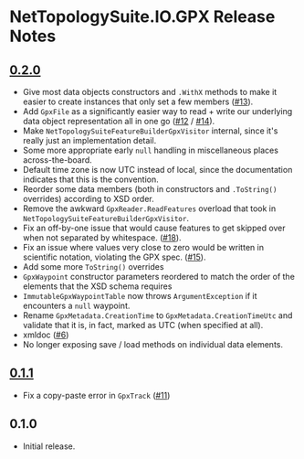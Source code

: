 # NetTopologySuite.IO.GPX Release Notes

## [0.2.0](https://github.com/NetTopologySuite/NetTopologySuite.IO.GPX/milestone/2)
- Give most data objects constructors and `.WithX` methods to make it easier to create instances that only set a few members ([#13](https://github.com/NetTopologySuite/NetTopologySuite.IO.GPX/issues/13)).
- Add `GpxFile` as a significantly easier way to read + write our underlying data object representation all in one go ([#12](https://github.com/NetTopologySuite/NetTopologySuite.IO.GPX/issues/12) / [#14](https://github.com/NetTopologySuite/NetTopologySuite.IO.GPX/issues/14)).
- Make `NetTopologySuiteFeatureBuilderGpxVisitor` internal, since it's really just an implementation detail.
- Some more appropriate early `null` handling in miscellaneous places across-the-board.
- Default time zone is now UTC instead of local, since the documentation indicates that this is the convention.
- Reorder some data members (both in constructors and `.ToString()` overrides) according to XSD order.
- Remove the awkward `GpxReader.ReadFeatures` overload that took in `NetTopologySuiteFeatureBuilderGpxVisitor`.
- Fix an off-by-one issue that would cause features to get skipped over when not separated by whitespace. ([#18](https://github.com/NetTopologySuite/NetTopologySuite.IO.GPX/issues/18)).
- Fix an issue where values very close to zero would be written in scientific notation, violating the GPX spec. ([#15](https://github.com/NetTopologySuite/NetTopologySuite.IO.GPX/issues/15)).
- Add some more `ToString()` overrides
- `GpxWaypoint` constructor parameters reordered to match the order of the elements that the XSD schema requires
- `ImmutableGpxWaypointTable` now throws `ArgumentException` if it encounters a `null` waypoint.
- Rename `GpxMetadata.CreationTime` to `GpxMetadata.CreationTimeUtc` and validate that it is, in fact, marked as UTC (when specified at all).
- xmldoc ([#6](https://github.com/NetTopologySuite/NetTopologySuite.IO.GPX/issues/6))
- No longer exposing save / load methods on individual data elements.

## [0.1.1](https://github.com/NetTopologySuite/NetTopologySuite.IO.GPX/milestone/3)
- Fix a copy-paste error in `GpxTrack` ([#11](https://github.com/NetTopologySuite/NetTopologySuite.IO.GPX/issues/11))

## 0.1.0
- Initial release.
